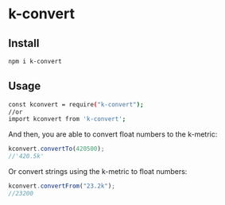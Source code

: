 # k-convert

## Install

```sh
npm i k-convert
```

## Usage

```sh
const kconvert = require("k-convert");
//or
import kconvert from 'k-convert';
```

And then, you are able to convert float numbers to the k-metric:

```javascript
kconvert.convertTo(420500);
//'420.5k'
```

Or convert strings using the k-metric to float numbers:

```javascript
kconvert.convertFrom("23.2k");
//23200
```
